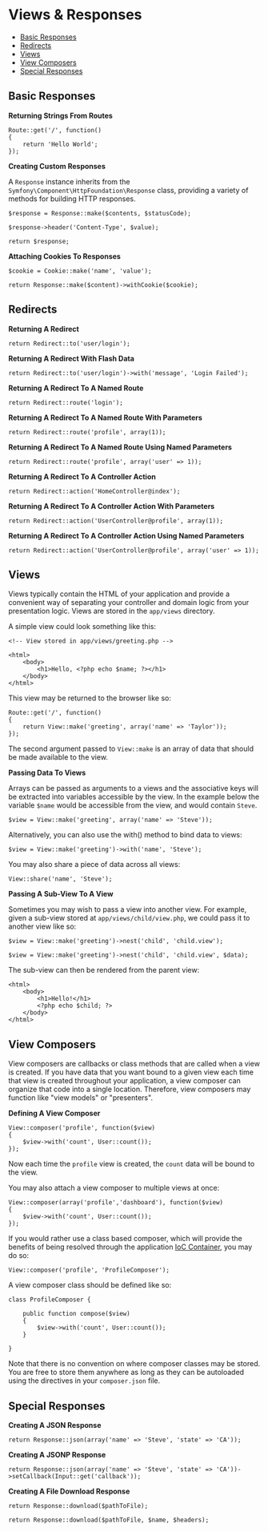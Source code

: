 # Views & Responses

- [Basic Responses](#basic-responses)
- [Redirects](#redirects)
- [Views](#views)
- [View Composers](#view-composers)
- [Special Responses](#special-responses)

<a name="basic-responses"></a>
## Basic Responses

**Returning Strings From Routes**

	Route::get('/', function()
	{
		return 'Hello World';
	});

**Creating Custom Responses**

A `Response` instance inherits from the `Symfony\Component\HttpFoundation\Response` class, providing a variety of methods for building HTTP responses.

	$response = Response::make($contents, $statusCode);

	$response->header('Content-Type', $value);

	return $response;

**Attaching Cookies To Responses**

	$cookie = Cookie::make('name', 'value');

	return Response::make($content)->withCookie($cookie);

<a name="redirects"></a>
## Redirects

**Returning A Redirect**

	return Redirect::to('user/login');

**Returning A Redirect With Flash Data**
	
	return Redirect::to('user/login')->with('message', 'Login Failed');

**Returning A Redirect To A Named Route**

	return Redirect::route('login');

**Returning A Redirect To A Named Route With Parameters**

	return Redirect::route('profile', array(1));

**Returning A Redirect To A Named Route Using Named Parameters**

	return Redirect::route('profile', array('user' => 1));

**Returning A Redirect To A Controller Action**

	return Redirect::action('HomeController@index');

**Returning A Redirect To A Controller Action With Parameters**

	return Redirect::action('UserController@profile', array(1));

**Returning A Redirect To A Controller Action Using Named Parameters**

	return Redirect::action('UserController@profile', array('user' => 1));

<a name="views"></a>
## Views

Views typically contain the HTML of your application and provide a convenient way of separating your controller and domain logic from your presentation logic. Views are stored in the `app/views` directory.

A simple view could look something like this:

	<!-- View stored in app/views/greeting.php -->

	<html>
		<body>
			<h1>Hello, <?php echo $name; ?></h1>
		</body>
	</html>

This view may be returned to the browser like so:

	Route::get('/', function()
	{
		return View::make('greeting', array('name' => 'Taylor'));
	});

The second argument passed to `View::make` is an array of data that should be made available to the view.

**Passing Data To Views**

Arrays can be passed as arguments to a views and the associative keys will be extracted into variables accessible by the view. In the example below the variable `$name` would be accessible from the view, and would contain `Steve`.

	$view = View::make('greeting', array('name' => 'Steve'));

Alternatively, you can also use the with() method to bind data to views:

	$view = View::make('greeting')->with('name', 'Steve');

You may also share a piece of data across all views:

	View::share('name', 'Steve');

**Passing A Sub-View To A View**

Sometimes you may wish to pass a view into another view. For example, given a sub-view stored at `app/views/child/view.php`, we could pass it to another view like so:

	$view = View::make('greeting')->nest('child', 'child.view');

	$view = View::make('greeting')->nest('child', 'child.view', $data);

The sub-view can then be rendered from the parent view:

	<html>
		<body>
			<h1>Hello!</h1>
			<?php echo $child; ?>
		</body>
	</html>

<a name="view-composers"></a>
## View Composers

View composers are callbacks or class methods that are called when a view is created. If you have data that you want bound to a given view each time that view is created throughout your application, a view composer can organize that code into a single location. Therefore, view composers may function like "view models" or "presenters".

**Defining A View Composer**

	View::composer('profile', function($view)
	{
		$view->with('count', User::count());
	});

Now each time the `profile` view is created, the `count` data will be bound to the view.

You may also attach a view composer to multiple views at once:

    View::composer(array('profile','dashboard'), function($view)
    {
        $view->with('count', User::count());
    });

If you would rather use a class based composer, which will provide the benefits of being resolved through the application [IoC Container](/docs/ioc), you may do so:

	View::composer('profile', 'ProfileComposer');

A view composer class should be defined like so:

	class ProfileComposer {

		public function compose($view)
		{
			$view->with('count', User::count());
		}

	}

Note that there is no convention on where composer classes may be stored. You are free to store them anywhere as long as they can be autoloaded using the directives in your `composer.json` file.

<a name="special-responses"></a>
## Special Responses

**Creating A JSON Response**

	return Response::json(array('name' => 'Steve', 'state' => 'CA'));

**Creating A JSONP Response**

	return Response::json(array('name' => 'Steve', 'state' => 'CA'))->setCallback(Input::get('callback'));

**Creating A File Download Response**

	return Response::download($pathToFile);

	return Response::download($pathToFile, $name, $headers);
